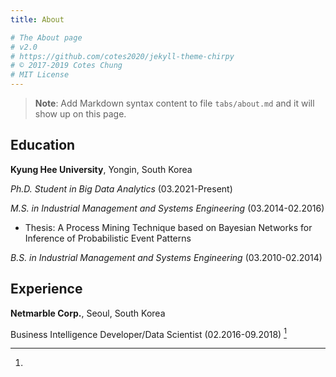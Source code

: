 ```yaml
---
title: About

# The About page
# v2.0
# https://github.com/cotes2020/jekyll-theme-chirpy
# © 2017-2019 Cotes Chung
# MIT License
---
```


> **Note**: Add Markdown syntax content to file `tabs/about.md` and it will show up on this page.
[^1]:
## Education
**Kyung Hee University**, Yongin, South Korea

_Ph.D. Student in Big Data Analytics_ (03.2021-Present)

_M.S. in Industrial Management and Systems Engineering_ (03.2014-02.2016)
- Thesis: A Process Mining Technique based on Bayesian Networks for Inference of Probabilistic Event Patterns

_B.S. in Industrial Management and Systems Engineering_ (03.2010-02.2014)


## Experience
**Netmarble Corp.**, Seoul, South Korea

Business Intelligence Developer/Data Scientist (02.2016-09.2018)
[^1]
